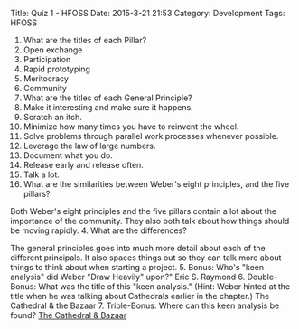 Title: Quiz 1 - HFOSS
Date: 2015-3-21 21:53
Category: Development
Tags: HFOSS

1. What are the titles of each Pillar?
  1. Open exchange
  2. Participation
  3. Rapid prototyping
  4. Meritocracy
  5. Community
2. What are the titles of each General Principle?
  1. Make it interesting and make sure it happens.
  2. Scratch an itch.
  3. Minimize how many times you have to reinvent the wheel.
  4. Solve problems through parallel work processes whenever possible.
  5. Leverage the law of large numbers.
  6. Document what you do.
  7. Release early and release often. 
  8. Talk a lot.
3. What are the similarities between Weber's eight principles, and the five pillars?

  Both Weber's eight principles and the five pillars contain a lot about the importance of the community. They also both talk about how things should be moving rapidly. 
4. What are the differences?

  The general principles goes into much more detail about each of the different principals. It also spaces things out so they can talk more about things to think about when starting a project. 
5. Bonus: Who's "keen analysis" did Weber "Draw Heavily" upon?"
  Eric S. Raymond
6. Double-Bonus: What was the title of this "keen analysis." (Hint: Weber hinted at the title when he was talking about Cathedrals earlier in the chapter.)
  The Cathedral & the Bazaar
7. Triple-Bonus: Where can this keen analysis be found? 
  [The Cathedral & Bazaar](http://www.catb.org/esr/writings/cathedral-bazaar/cathedral-bazaar/)